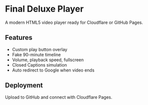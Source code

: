 # Final Deluxe Player

A modern HTML5 video player ready for Cloudflare or GitHub Pages.

## Features
- Custom play button overlay
- Fake 90-minute timeline
- Volume, playback speed, fullscreen
- Closed Captions simulation
- Auto redirect to Google when video ends

## Deployment
Upload to GitHub and connect with Cloudflare Pages.
